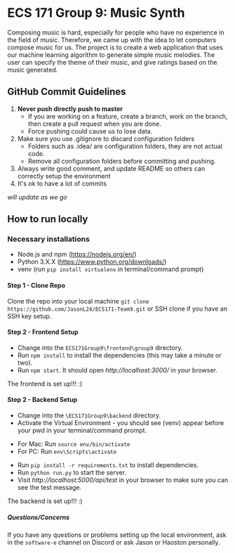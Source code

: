 # ECS 171 Group 9: Music Synth
Composing music is hard, especially for people who have no experience in the field of music. 
Therefore, we came up with the idea to let computers compose music for us. The project is to create a web application 
that uses our machine learning algorithm to generate simple music melodies. The user can specify the theme of their music, 
and give ratings based on the music generated.

## GitHub Commit Guidelines
1. **Never push directly push to master**
   - If you are working on a feature, create a branch, work on the branch, then create a pull request when you are done.
   - Force pushing could cause us to lose data.
2. Make sure you use .gitignore to discard configuration folders
   - Folders such as .idea/ are configuration folders, they are not actual code.
   - Remove all configuration folders before committing and pushing.
3. Always write good comment, and update README so others can correctly setup the environment
4. It's ok to have a lot of commits

*will update as we go*

## How to run locally
### Necessary installations
* Node.js and npm (https://nodejs.org/en/)
* Python 3.X.X (https://www.python.org/downloads/)
* venv (run `pip install virtualenv` in terminal/command prompt)

#### Step 1 - Clone Repo
Clone the repo into your local machine
`git clone https://github.com/JasonL24/ECS171-Team9.git` or SSH clone if you have an SSH key setup.

#### Step 2 - Frontend Setup
* Change into the `ECS171Group9\frontend\group9` directory.
* Run `npm install` to install the dependencies (this may take a minute or two).
* Run `npm start`. It should open *http://localhost:3000/* in your browser.

The frontend is set up!!! :)

#### Step 2 - Backend Setup
* Change into the `\ECS171Group9\backend` directory.
* Activate the Virtual Environment - you should see (venv) appear before your pwd in your terminal/command prompt.
- For Mac: Run `source env/bin/activate`
- For PC: Run `env\Scripts\activate`
* Run `pip install -r requirements.txt` to install dependencies.
* Run `python run.py` to start the server.
* Visit *http://localhost:5000/api/test* in your browser to make sure you can see the test message.

The backend is set up!!! :)


##### Questions/Concerns
If you have any questions or problems setting up the local environment, ask in the `software-e` channel on Discord or ask Jason or Haoston personally.
